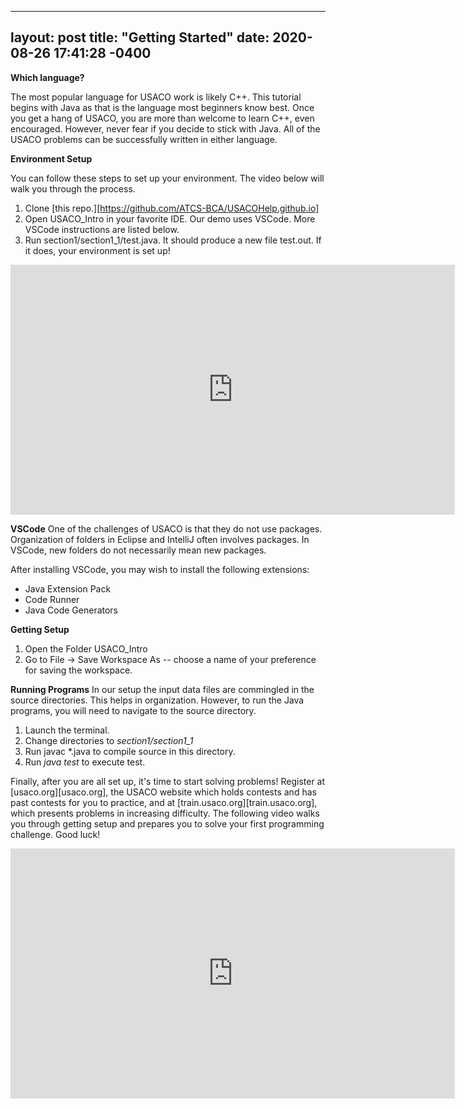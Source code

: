 
---
layout: post
title:  "Getting Started"
date:   2020-08-26 17:41:28 -0400
---
**Which language?** <!--sub-->

The most popular language for USACO work is likely C++. This tutorial begins with Java as that is the language most beginners know best. Once you get a hang of USACO, you are more than welcome to learn C++, even encouraged. However, never fear if you decide to stick with Java. All of the USACO problems can be successfully written in either language.

**Environment Setup** <!--sub-->

You can follow these steps to set up your environment. The video below will walk you through the process.

1. Clone [this repo.][https://github.com/ATCS-BCA/USACOHelp.github.io]
2. Open USACO_Intro in your favorite IDE. Our demo uses VSCode. More VSCode instructions are listed below.
3. Run section1/section1_1/test.java. It should produce a new file test.out. If it does, your environment is set up!

<iframe width="711" height="400" src="https://www.youtube.com/embed/XHWw6VngnTo" frameborder="0" allow="accelerometer; autoplay; encrypted-media; gyroscope; picture-in-picture" allowfullscreen></iframe>


**VSCode** <!--sub-->
One of the challenges of USACO is that they do not use packages. Organization of folders in Eclipse and IntelliJ often involves packages. In VSCode, new folders do not necessarily mean new packages.

After installing VSCode, you may wish to install the following extensions:

* Java Extension Pack
* Code Runner
* Java Code Generators

**Getting Setup** <!--sub sub-->
1. Open the Folder USACO_Intro
2. Go to File -> Save Workspace As -- choose a name of your preference for saving the workspace.

**Running Programs** <!--sub sub-->
In our setup the input data files are commingled in the source directories. This helps in organization. However, to run the Java programs, you will need to navigate to the source directory.

1. Launch the terminal.
2. Change directories to *section1/section1_1*
3. Run javac *.java to compile source in this directory.
4. Run *java test* to execute test.


Finally, after you are all set up, it's time to start solving problems! Register at [usaco.org][usaco.org], the USACO website which holds contests and has past contests for you to practice, and at [train.usaco.org][train.usaco.org], which presents problems in increasing difficulty. The following video walks you through getting setup and prepares you to solve your first programming challenge.
Good luck!
<iframe width="711" height="400" src="https://www.youtube.com/embed/vDeKE0iyR2c" frameborder="0" allow="accelerometer; autoplay; encrypted-media; gyroscope; picture-in-picture" allowfullscreen></iframe>

